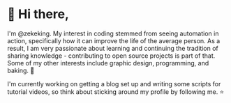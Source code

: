 <h1>👋 Hi there, </h1>

I'm @zekeking. My interest in coding stemmed from seeing automation in action, specifically how it can improve the life of the average person. As a result, I am very passionate about learning and continuing the tradition of sharing knowledge - contributing to open source projects is part of that. Some of my other interests include graphic design, programming, and baking. 🍞 

I'm currently working on getting a blog set up and writing some scripts for tutorial videos, so think about sticking around my profile by following me. ⭐️

<!---
zekeking/zekeking is a ✨ special ✨ repository because its `README.md` (this file) appears on your GitHub profile.
You can click the Preview link to take a look at your changes.
--->
